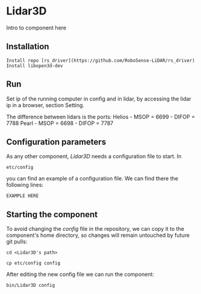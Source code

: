# Lidar3D
Intro to component here

## Installation
    Install repo [rs_driver](https://github.com/RoboSense-LiDAR/rs_driver)
    Install libopen3d-dev

## Run
Set ip of the running computer in config and in lidar, by accessing the lidar ip in a browser, section Setting.
    
The difference between lidars is the ports:
    Helios
    - MSOP = 6699
    - DIFOP = 7788
    Pearl
    - MSOP = 6698
    - DIFOP = 7787


## Configuration parameters
As any other component, *Lidar3D* needs a configuration file to start. In
```
etc/config
```
you can find an example of a configuration file. We can find there the following lines:
```
EXAMPLE HERE
```

## Starting the component
To avoid changing the *config* file in the repository, we can copy it to the component's home directory, so changes will remain untouched by future git pulls:

```
cd <Lidar3D's path> 
```
```
cp etc/config config
```

After editing the new config file we can run the component:

```
bin/Lidar3D config
```
